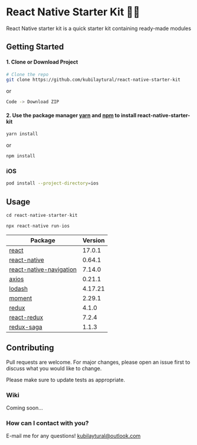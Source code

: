 # React Native Starter Kit 🚀🚀

React Native starter kit is a quick starter kit containing ready-made modules

## Getting Started

#### 1. Clone or Download Project

```bash
# Clone the repo
git clone https://github.com/kubilaytural/react-native-starter-kit
```
or
```bash
Code -> Download ZIP
```



#### 2. Use the package manager [yarn](https://yarnpkg.com) and [npm](http://npmjs.com) to install react-native-starter-kit



```bash
yarn install
```
or
```bash
npm install
```

### iOS
```bash
pod install --project-directory=ios
```


## Usage

```python
cd react-native-starter-kit

npx react-native run-ios
```


Package | Version | 
--- | --- | 
[react](https://github.com/facebook/react) | 17.0.1 |
[react-native](https://github.com/facebook/react-native) | 0.64.1 |
[react-native-navigation](https://github.com/wix/react-native-navigation) | 7.14.0 |
[axios](https://github.com/axios/axios) | 0.21.1 |
[lodash](https://github.com/lodash/lodash) | 4.17.21 |
[moment](https://github.com/moment/moment) | 2.29.1 |
[redux](https://github.com/reduxjs/redux) | 4.1.0 |
[react-redux](https://github.com/reduxjs/react-redux) | 7.2.4 |
[redux-saga](https://github.com/redux-saga/redux-saga) | 1.1.3 |


## Contributing
Pull requests are welcome. For major changes, please open an issue first to discuss what you would like to change.

Please make sure to update tests as appropriate.

### Wiki

Coming soon...

### How can I contact with you?

E-mail me for any questions! kubilaytural@outlook.com